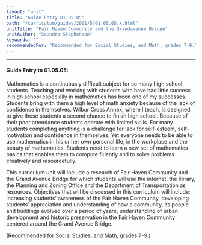 ```yaml
---
layout: "unit"
title: "Guide Entry 01.05.05"
path: "/curriculum/guides/2001/5/01.05.05.x.html"
unitTitle: "Fair Haven Community and the Grandavenue Bridge"
unitAuthor: "Saundra Stephenson"
keywords: ""
recommendedFor: "Recommended for Social Studies, and Math, grades 7-9."
---
```

<body>
<hr/>
 <h4>
  Guide Entry to 01.05.05:
 </h4>
 <p>
  Mathematics is a continuously difficult subject for so many high school students. Teaching and working with students who have had little success in high school especially in mathematics has been one of my successes. Students bring with them a high level of math anxiety because of the lack of confidence in themselves. Wilbur Cross Annex, where I teach, is designed to give these students a second chance to finish high school. Because of their poor attendance students operate with limited skills. For many students completing anything is a challenge for lack for self-esteem, self-motivation and confidence in themselves. Yet everyone needs to be able to use mathematics in his or her own personal life, in the workplace and the beauty of mathematics. Students need to learn a new set of mathematics basics that enables them to compute fluently and to solve problems creatively and resourcefully.
 </p>
<p>
  This curriculum unit will include a research of Fair Haven Community and the Grand Avenue Bridge for which students will use the internet, the library, the Planning and Zoning Office and the Department of Transportation as resources. Objectives that will be discussed in this curriculum will include: increasing students’ awareness of the Fair Haven Community, developing students’ appreciation and understanding of how a community, its people and buildings evolved over a period of years, understanding of urban development and historic preservation in the Fair Haven Community centered around the Grand Avenue Bridge.
 </p>
<p>
  (Recommended for Social Studies, and Math, grades 7-9.)
 </p>

</body>